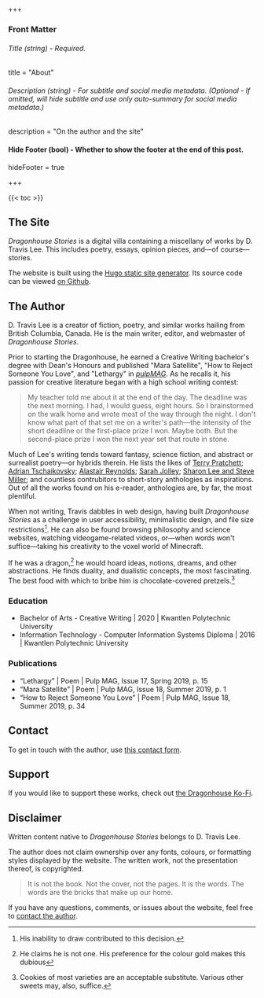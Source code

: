 +++
### Front Matter

###### Title (string) - Required.
title = "About"

###### Description (string) - For subtitle and social media metadata. (Optional - If omitted, will hide subtitle and use only auto-summary for social media metadata.)
description = "On the author and the site"

#### Hide Footer (bool) - Whether to show the footer at the end of this post.
hideFooter = true

+++

{{< toc >}}

## The Site

_Dragonhouse Stories_ is a digital villa containing a miscellany of works by D. Travis Lee. This includes poetry, essays, opinion pieces, and—of course—stories. 

The website is built using the [Hugo static site generator](https://gohugo.io/). Its source code can be viewed [on Github](https://github.com/dtravislee/dhstories).

## The Author

D. Travis Lee is a creator of fiction, poetry, and similar works hailing from British Columbia, Canada. He is the main writer, editor, and webmaster of _Dragonhouse Stories_.

Prior to starting the Dragonhouse, he earned a Creative Writing bachelor's degree with Dean's Honours and published "Mara Satellite", "How to Reject Someone You Love", and "Lethargy" in [_pulpMAG_](https://www.pulpmag.ca/). As he recalls it, his passion for creative literature began with a high school writing contest:

> My teacher told me about it at the end of the day. The deadline was the next morning. I had, I would guess, eight hours. So I brainstormed on the walk home and wrote most of the way through the night. I don't know what part of that set me on a writer's path—the intensity of the short deadline or the first-place prize I won. Maybe both. But the second-place prize I won the next year set that route in stone.

Much of Lee's writing tends toward fantasy, science fiction, and abstract or surrealist poetry—or hybrids therein. He lists the likes of [Terry Pratchett](https://terrypratchett.com/); [Adrian Tschaikovsky](https://www.adriantchaikovsky.com/); [Alastair Reynolds](https://www.alastairreynolds.com/); [Sarah Jolley](https://jolleycomics.com/); [Sharon Lee and Steve Miller](https://korval.com/); and countless contrubitors to short-story anthologies as inspirations. Out of all the works found on his e-reader, anthologies are, by far, the most plentiful.

When not writing, Travis dabbles in web design, having built _Dragonhouse Stories_ as a challenge in user accessibility, minimalistic design, and file size restrictions[^Note 1]. He can also be found browsing philosophy and science websites, watching videogame-related videos, or—when words won't suffice—taking his creativity to the voxel world of Minecraft.

If he was a dragon,[^Note 2] he would hoard ideas, notions, dreams, and other abstractions. He finds duality, and dualistic concepts, the most fascinating. The best food with which to bribe him is chocolate-covered pretzels.[^Note 3]

[^Note 1]: His inability to draw contributed to this decision.
[^Note 2]: He claims he is not one. His preference for the colour gold makes this dubious
[^Note 3]: Cookies of most varieties are an acceptable substitute. Various other sweets may, also, suffice.

### Education

- Bachelor of Arts - Creative Writing | 2020 | Kwantlen Polytechnic University
- Information Technology - Computer Information Systems Diploma | 2016 | Kwantlen Polytechnic University

### Publications

- “Lethargy” | Poem | Pulp MAG, Issue 17, Spring 2019, p. 15
- “Mara Satellite” | Poem | Pulp MAG, Issue 18, Summer 2019, p. 1
- “How to Reject Someone You Love” | Poem | Pulp MAG, Issue 18, Summer 2019, p. 34

## Contact

To get in touch with the author, use [this contact form](https://forms.gle/dnFrmqeiwqLEzqXe9).

## Support

If you would like to support these works, check out [the Dragonhouse Ko-Fi](https://ko-fi.com/).

## Disclaimer

Written content native to _Dragonhouse Stories_ belongs to D. Travis Lee.

The author does not claim ownership over any fonts, colours, or formatting styles displayed by the website. The written work, not the presentation thereof, is copyrighted.

> It is not the book. Not the cover, not the pages. It is the words. The words are the bricks that make up our home.

If you have any questions, comments, or issues about the website, feel free to [contact the author](#contact).